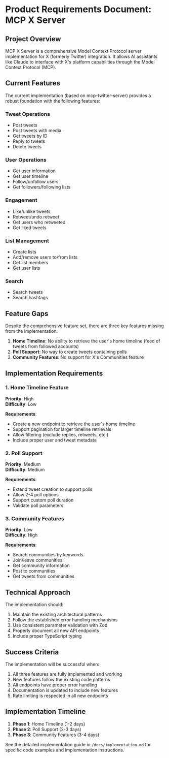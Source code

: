 # Product Requirements Document: MCP X Server

## Project Overview

MCP X Server is a comprehensive Model Context Protocol server implementation for X (formerly Twitter) integration. It allows AI assistants like Claude to interface with X's platform capabilities through the Model Context Protocol (MCP).

## Current Features

The current implementation (based on mcp-twitter-server) provides a robust foundation with the following features:

### Tweet Operations
- Post tweets
- Post tweets with media
- Get tweets by ID
- Reply to tweets
- Delete tweets

### User Operations
- Get user information
- Get user timeline
- Follow/unfollow users
- Get followers/following lists

### Engagement
- Like/unlike tweets
- Retweet/undo retweet
- Get users who retweeted
- Get liked tweets

### List Management
- Create lists
- Add/remove users to/from lists
- Get list members
- Get user lists

### Search
- Search tweets
- Search hashtags

## Feature Gaps

Despite the comprehensive feature set, there are three key features missing from the implementation:

1. **Home Timeline**: No ability to retrieve the user's home timeline (feed of tweets from followed accounts)
2. **Poll Support**: No way to create tweets containing polls
3. **Community Features**: No support for X's Communities feature

## Implementation Requirements

### 1. Home Timeline Feature

**Priority**: High  
**Difficulty**: Low  

**Requirements**:
- Create a new endpoint to retrieve the user's home timeline
- Support pagination for larger timeline retrievals
- Allow filtering (exclude replies, retweets, etc.)
- Include proper user and tweet metadata

### 2. Poll Support

**Priority**: Medium  
**Difficulty**: Medium  

**Requirements**:
- Extend tweet creation to support polls
- Allow 2-4 poll options
- Support custom poll duration
- Validate poll parameters

### 3. Community Features

**Priority**: Low  
**Difficulty**: High  

**Requirements**:
- Search communities by keywords
- Join/leave communities
- Get community information
- Post to communities
- Get tweets from communities

## Technical Approach

The implementation should:

1. Maintain the existing architectural patterns
2. Follow the established error handling mechanisms
3. Use consistent parameter validation with Zod
4. Properly document all new API endpoints
5. Include proper TypeScript typing

## Success Criteria

The implementation will be successful when:

1. All three features are fully implemented and working
2. New features follow the existing code patterns
3. All endpoints have proper error handling
4. Documentation is updated to include new features
5. Rate limiting is respected in all new endpoints

## Implementation Timeline

1. **Phase 1**: Home Timeline (1-2 days)
2. **Phase 2**: Poll Support (2-3 days)  
3. **Phase 3**: Community Features (3-4 days)

See the detailed implementation guide in `/docs/implementation.md` for specific code examples and implementation instructions.
